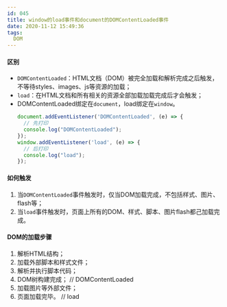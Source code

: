 ```yaml
---
id: 045
title: window的load事件和document的DOMContentLoaded事件
date: 2020-11-12 15:49:36
tags:
  DOM
---
```


#### 区别
- `DOMContentLoaded`：HTML文档（DOM）被完全加载和解析完成之后触发，不等待styles、images、js等资源的加载；
- `load`：在HTML文档和所有相关的资源全部加载加载完成后才会触发；
- DOMContentLoaded绑定在`document`，load绑定在`window`。
  ```js
  document.addEventListener('DOMContentLoaded', (e) => {
    // 先打印
    console.log("DOMContentLoaded");
  });
  window.addEventListener('load', (e) => {
    // 后打印
    console.log("load");
  });
  ```

#### 如何触发
  1. 当`DOMContentLoaded`事件触发时，仅当DOM加载完成，不包括样式、图片、flash等；
  2. 当`load`事件触发时，页面上所有的DOM、样式、脚本、图片flash都己加载完成。

#### DOM的加载步骤
  1. 解析HTML结构；
  2. 加载外部脚本和样式文件；
  3. 解析并执行脚本代码；
  4. DOM树构建完成； // DOMContentLoaded
  5. 加载图片等外部文件；
  6. 页面加载完毕。 // load